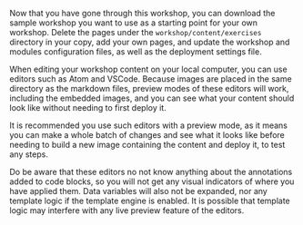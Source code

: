 Now that you have gone through this workshop, you can download the sample workshop you want to use as a starting point for your own workshop. Delete the pages under the `workshop/content/exercises` directory in your copy, add your own pages, and update the workshop and modules configuration files, as well as the deployment settings file.

When editing your workshop content on your local computer, you can use editors such as Atom and VSCode. Because images are placed in the same directory as the markdown files, preview modes of these editors will work, including the embedded images, and you can see what your content should look like without needing to first deploy it.

It is recommended you use such editors with a preview mode, as it means you can make a whole batch of changes and see what it looks like before needing to build a new image containing the content and deploy it, to test any steps.

Do be aware that these editors no not know anything about the annotations added to code blocks, so you will not get any visual indicators of where you have applied them. Data variables will also not be expanded, nor any template logic if the template engine is enabled. It is possible that template logic may interfere with any live preview feature of the editors.
